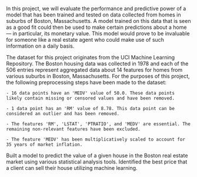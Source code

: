 

In this project, we will evaluate the performance and predictive power of a model that has been trained and tested on data collected from homes in suburbs of Boston, Massachusetts. A model trained on this data that is seen as a good fit could then be used to make certain predictions about a home — in particular, its monetary value. This model would prove to be invaluable for someone like a real estate agent who could make use of such information on a daily basis.


The dataset for this project originates from the UCI Machine Learning Repository. The Boston housing data was collected in 1978 and each of the 506 entries represent aggregated data about 14 features for homes from various suburbs in Boston, Massachusetts. For the purposes of this project, the following preprocessing steps have been made to the dataset:


    - 16 data points have an 'MEDV' value of 50.0. These data points likely contain missing or censored values and have been removed.
    
    - 1 data point has an 'RM' value of 8.78. This data point can be considered an outlier and has been removed.
    
    - The features 'RM', 'LSTAT', 'PTRATIO', and 'MEDV' are essential. The remaining non-relevant features have been excluded.
    
    - The feature 'MEDV' has been multiplicatively scaled to account for 35 years of market inflation.


Built a model to predict the value of a given house in the Boston real estate market using various statistical analysis tools. Identified the best price that a client can sell their house utilizing machine learning.
